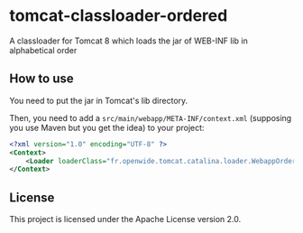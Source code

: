 # tomcat-classloader-ordered

A classloader for Tomcat 8 which loads the jar of WEB-INF lib in alphabetical order

## How to use

You need to put the jar in Tomcat's lib directory.

Then, you need to add a `src/main/webapp/META-INF/context.xml` (supposing you use Maven but you get the idea) to your project:
```xml
<?xml version="1.0" encoding="UTF-8" ?>
<Context>
	<Loader loaderClass="fr.openwide.tomcat.catalina.loader.WebappOrderedClassLoader" />
</Context>
```
## License

This project is licensed under the Apache License version 2.0.
